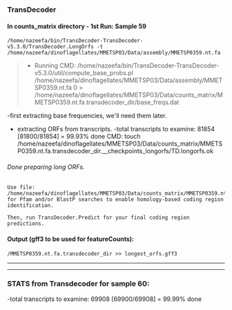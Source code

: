 ### TransDecoder

#### In counts_matrix directory - 1st Run: Sample 59
```
/home/nazeefa/bin/TransDecoder-TransDecoder-v5.3.0/TransDecoder.LongOrfs -t /home/nazeefa/dinoflagellates/MMETSP03/Data/assembly/MMETSP0359.nt.fa
```

> * Running CMD: /home/nazeefa/bin/TransDecoder-TransDecoder-v5.3.0/util/compute_base_probs.pl /home/nazeefa/dinoflagellates/MMETSP03/Data/assembly/MMETSP0359.nt.fa 0 > /home/nazeefa/dinoflagellates/MMETSP03/Data/counts_matrix/MMETSP0359.nt.fa.transdecoder_dir/base_freqs.dat

-first extracting base frequencies, we'll need them later.

- extracting ORFs from transcripts.
-total transcripts to examine: 81854
[81800/81854] = 99.93% done    CMD: touch /home/nazeefa/dinoflagellates/MMETSP03/Data/counts_matrix/MMETSP0359.nt.fa.transdecoder_dir.__checkpoints_longorfs/TD.longorfs.ok

###### Done preparing long ORFs.  ######

	Use file: /home/nazeefa/dinoflagellates/MMETSP03/Data/counts_matrix/MMETSP0359.nt.fa.transdecoder_dir/longest_orfs.pep  for Pfam and/or BlastP searches to enable homology-based coding region identification.

	Then, run TransDecoder.Predict for your final coding region predictions.

#### Output (gff3 to be used for featureCounts):

```
/MMETSP0359.nt.fa.transdecoder_dir >> longest_orfs.gff3
```

--------------------------------------------------------------------
--------------------------------------------------------------------

### STATS from Transdecoder for sample 60:

-total transcripts to examine: 69908
[69900/69908] = 99.99% done

### STATS from Transdecoder for sample 61:

-total transcripts to examine: 83907
[83900/83907] = 99.99% done

### STATS from Transdecoder for sample 67:

-total transcripts to examine: 76640
[76600/76640] = 99.95% done

### STATS from Transdecoder for sample 68:

-total transcripts to examine: 77388
[77300/77388] = 99.89% done 

### STATS from Transdecoder for sample 69:

-total transcripts to examine: 80845
[80800/80845] = 99.94% done 

### STATS from Transdecoder for sample 70:

-total transcripts to examine: 64738
[64700/64738] = 99.94% done

### STATS from Transdecoder for sample 71:

-total transcripts to examine: 66306
[66300/66306] = 99.99% done
